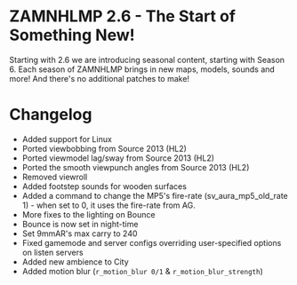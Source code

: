 # ZAMNHLMP 2.6 - The Start of Something New!
Starting with 2.6 we are introducing seasonal content, starting with Season 6. Each season of ZAMNHLMP brings in new maps,
models, sounds and more! And there's no additional patches to make!

# Changelog
- Added support for Linux
- Ported viewbobbing from Source 2013 (HL2)
- Ported viewmodel lag/sway from Source 2013 (HL2)
- Ported the smooth viewpunch angles from Source 2013 (HL2)
- Removed viewroll
- Added footstep sounds for wooden surfaces
- Added a command to change the MP5's fire-rate (sv_aura_mp5_old_rate 1) - when set to 0, it uses the fire-rate from AG.
- More fixes to the lighting on Bounce
- Bounce is now set in night-time
- Set 9mmAR's max carry to 240
- Fixed gamemode and server configs overriding user-specified options on listen servers
- Added new ambience to City
- Added motion blur (`r_motion_blur 0/1` & `r_motion_blur_strength`)
